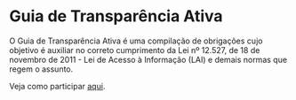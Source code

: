 # Guia de Transparência Ativa

O Guia de Transparência Ativa é uma compilação de obrigações cujo objetivo é auxiliar no correto cumprimento da Lei nº 12.527, de 18 de novembro de 2011 - Lei de Acesso à Informação (LAI) e demais normas que regem o assunto.

Veja como participar [aqui](CONTRIBUTING.md).